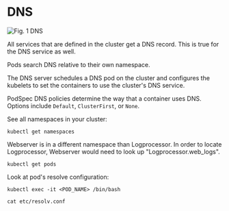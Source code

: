 # DNS

![Fig. 1 DNS](../../../../../img/automation-orchestration-tools/kubernetes/orchestration/dns/diag01.png)

All services that are defined in the cluster get a DNS record. This is true for the DNS service as well.

Pods search DNS relative to their own namespace.

The DNS server schedules a DNS pod on the cluster and configures the kubelets to set the containers to use the cluster's DNS service.

PodSpec DNS policies determine the way that a container uses DNS. Options include `Default`, `ClusterFirst`, or `None`.

See all namespaces in your cluster:

```
kubectl get namespaces
```

Webserver is in a different namespace than Logprocessor. In order to locate Logprocessor, Webserver would need to look up "Logprocessor.web_logs".

```
kubectl get pods
```

Look at pod's resolve configuration:

```
kubectl exec -it <POD_NAME> /bin/bash
```

```
cat etc/resolv.conf
```

